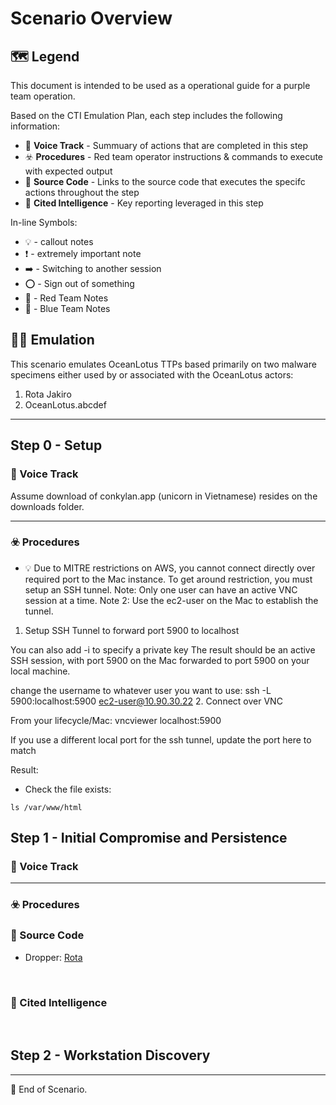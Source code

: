 # Scenario Overview

## 🗺️ Legend
This document is intended to be used as a operational guide for a purple team operation. 

Based on the CTI Emulation Plan, each step includes the following information:
- :microphone: **Voice Track** - Summuary of actions that are completed in this step
- :biohazard: **Procedures** - Red team operator instructions & commands to execute with expected output
- :moyai: **Source Code** - Links to the source code that executes the specifc actions throughout the step
- :microscope: **Cited Intelligence** - Key reporting leveraged in this step

In-line Symbols:
* :bulb: - callout notes
* :heavy_exclamation_mark: - extremely important note
* :arrow_right: - Switching to another session
* :o: - Sign out of something
* 💖 - Red Team Notes
* 💙 - Blue Team Notes

## 🌊💮 Emulation 
This scenario emulates OceanLotus TTPs based primarily on two malware specimens either 
used by or associated with the OceanLotus actors:

1. Rota Jakiro
1. OceanLotus.abcdef

---
## Step 0 - Setup

### :microphone: Voice Track

Assume download of conkylan.app (unicorn in Vietnamese) resides on the downloads folder. 


---

### :biohazard: Procedures

* :bulb: Due to MITRE restrictions on AWS, you cannot connect directly over required port to the Mac instance. 
To get around restriction, you must setup an SSH tunnel. 
Note: Only one user can have an active VNC session at a time.
Note 2: Use the ec2-user on the Mac to establish the tunnel.
1. Setup SSH Tunnel to forward port 5900 to localhost

You can also add -i to specify a private key
The result should be an active SSH session, with port 5900 on the Mac forwarded to port 5900 on your local machine.

change the username to whatever user you want to use: 
ssh -L 5900:localhost:5900 ec2-user@10.90.30.22
2. Connect over VNC

From your lifecycle/Mac:
vncviewer localhost:5900

If you use a different local port for the ssh tunnel, update the port here to match




Result:


* Check the file exists:
```
ls /var/www/html
```


## Step 1 - Initial Compromise and Persistence

### :microphone: Voice Track


---

### :biohazard: Procedures


### :moyai: Source Code
*   Dropper: [Rota](../Resources/Rota)



<br>

### :microscope: Cited Intelligence


<br>


## Step 2 - Workstation Discovery

---
:red_circle: End of Scenario. 
